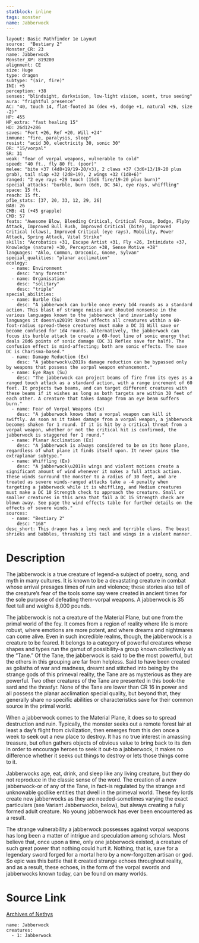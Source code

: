 ```yaml
---
statblock: inline
tags: monster
name: Jabberwock
---
```

```statblock
layout: Basic Pathfinder 1e Layout
source:  "Bestiary 2"
Monster_CR: 23
name: Jabberwock
Monster_XP: 819200
alignment: CE
size: Huge
type: dragon
subtype: "(air, fire)"
INI: +5
perception: +38
senses: "blindsight, darkvision, low-light vision, scent, true seeing"
aura: "frightful presence"
AC: "40, touch 14, flat-footed 34 (dex +5, dodge +1, natural +26, size -2)"
HP: 455
HP_extra: "fast healing 15"
HD: 26d12+286
saves: "Fort +26, Ref +20, Will +24"
immune: "fire, paralysis, sleep"
resist: "acid 30, electricity 30, sonic 30"
DR: "15/vorpal"
SR: 31
weak: "fear of vorpal weapons, vulnerable to cold"
speed: "40 ft., fly 80 ft. (poor)"
melee: "bite +37 (4d8+19/19-20/×3), 2 claws +37 (3d6+13/19-20 plus grab), tail slap +32 (2d8+19), 2 wings +32 (1d8+6)"
ranged: "2 eye rays +29 touch (15d6 fire/19-20 plus burn)"
special_attacks: "burble, burn (6d6, DC 34), eye rays, whiffling"
space: 15 ft.
reach: 15 ft.
pf1e_stats: [37, 20, 33, 12, 29, 26]
BAB: 26
CMB: 41 (+45 grapple)
CMD: 57
feats: "Awesome Blow, Bleeding Critical, Critical Focus, Dodge, Flyby Attack, Improved Bull Rush, Improved Critical (bite), Improved Critical (claws), Improved Critical (eye rays), Mobility, Power Attack, Spring Attack, Vital Strike"
skills: "Acrobatics +31, Escape Artist +31, Fly +26, Intimidate +37, Knowledge (nature) +30, Perception +38, Sense Motive +38"
languages: "Aklo, Common, Draconic, Gnome, Sylvan"
special_qualities: "planar acclimation"
ecology:
  - name: Environment
    desc: "any forests"
  - name: Organisation
    desc: "solitary"
    desc: "triple"
special_abilities:
  - name: Burble (Su)
    desc: "A jabberwock can burble once every 1d4 rounds as a standard action. This blast of strange noises and shouted nonsense in the various languages known to the jabberwock (and invariably some languages it doesn\u2019t know) affects all creatures within a 60-foot-radius spread-these creatures must make a DC 31 Will save or become confused for 1d4 rounds. Alternatively, the jabberwock can focus its burble attack to create a 60-foot line of sonic energy that deals 20d6 points of sonic damage (DC 31 Reflex save for half). The confusion effect is mind-affecting; both are sonic effects. The save DC is Charisma-based."
  - name: Damage Reduction (Ex)
    desc: "A jabberwock\u2019s damage reduction can be bypassed only by weapons that possess the vorpal weapon enhancement."
  - name: Eye Rays (Su)
    desc: "The jabberwock can project beams of fire from its eyes as a ranged touch attack as a standard action, with a range increment of 60 feet. It projects two beams, and can target different creatures with these beams if it wishes as long as both targets are within 30 feet of each other. A creature that takes damage from an eye beam suffers burn."
  - name: Fear of Vorpal Weapons (Ex)
    desc: "A jabberwock knows that a vorpal weapon can kill it swiftly. As soon as it takes damage from a vorpal weapon, a jabberwock becomes shaken for 1 round. If it is hit by a critical threat from a vorpal weapon, whether or not the critical hit is confirmed, the jabberwock is staggered for 1 round."
  - name: Planar Acclimation (Ex)
    desc: "A jabberwock is always considered to be on its home plane, regardless of what plane it finds itself upon. It never gains the extraplanar subtype."
  - name: Whiffling (Ex)
    desc: "A jabberwock\u2019s wings and violent motions create a significant amount of wind whenever it makes a full attack action. These winds surround the monster to a radius of 30 feet, and are treated as severe winds-ranged attacks take a -4 penalty when targeting a jabberwock while it is whiffling, and Medium creatures must make a DC 10 Strength check to approach the creature. Small or smaller creatures in this area that fail a DC 15 Strength check are blown away. See page the wind effects table for further details on the effects of severe winds."
sources:
  - name: "Bestiary 2"
    desc: "168"
desc_short: This dragon has a long neck and terrible claws. The beast shrieks and babbles, thrashing its tail and wings in a violent manner.
```
# Description
The jabberwock is a true creature of legend-a subject of poetry, song, and myth in many cultures. It is known to be a devastating creature in combat whose arrival presages times of ruin and violence; these stories also tell of the creature’s fear of the tools some say were created in ancient times for the sole purpose of defeating them-vorpal weapons. A jabberwock is 35 feet tall and weighs 8,000 pounds.

The jabberwock is not a creature of the Material Plane, but one from the primal world of the fey. It comes from a region of reality where life is more robust, where emotions are more potent, and where dreams and nightmares can come alive. Even in such incredible realms, though, the jabberwock is a creature to be feared. It belongs to a category of powerful creatures whose shapes and types run the gamut of possibility-a group known collectively as the “Tane.” Of the Tane, the jabberwock is said to be the most powerful, but the others in this grouping are far from helpless. Said to have been created as goliaths of war and madness, dreamt and stitched into being by the strange gods of this primeval reality, the Tane are as mysterious as they are powerful. Two other creatures of the Tane are presented in this book-the sard and the thrasfyr. None of the Tane are lower than CR 16 in power and all possess the planar acclimation special quality, but beyond that, they generally share no specific abilities or characteristics save for their common source in the primal world.

When a jabberwock comes to the Material Plane, it does so to spread destruction and ruin. Typically, the monster seeks out a remote forest lair at least a day’s flight from civilization, then emerges from this den once a week to seek out a new place to destroy. It has no true interest in amassing treasure, but often gathers objects of obvious value to bring back to its den in order to encourage heroes to seek it out-to a jabberwock, it makes no difference whether it seeks out things to destroy or lets those things come to it.

Jabberwocks age, eat, drink, and sleep like any living creature, but they do not reproduce in the classic sense of the word. The creation of a new jabberwock-or of any of the Tane, in fact-is regulated by the strange and unknowable godlike entities that dwell in the primeval world. These fey lords create new jabberwocks as they are needed-sometimes varying the exact particulars (see Variant Jabberwocks, below), but always creating a fully formed adult creature. No young jabberwock has ever been encountered as a result.

The strange vulnerability a jabberwock possesses against vorpal weapons has long been a matter of intrigue and speculation among scholars. Most believe that, once upon a time, only one jabberwock existed, a creature of such great power that nothing could hurt it. Nothing, that is, save for a legendary sword forged for a mortal hero by a now-forgotten artisan or god. So epic was this battle that it created strange echoes throughout reality, and as a result, these echoes, in the form of the vorpal swords and jabberwocks known today, can be found on many worlds.
# Source Link
[Archives of Nethys](https://aonprd.com/MonsterDisplay.aspx?ItemName=Jabberwock)
```encounter-table
name: Jabberwock
creatures:
  - 1: Jabberwock
```
